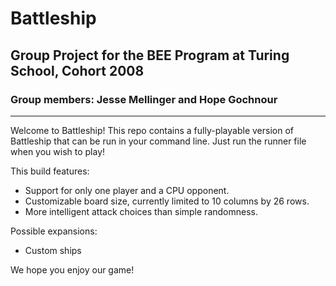 # Battleship

## Group Project for the BEE Program at Turing School, Cohort 2008

### Group members: Jesse Mellinger and Hope Gochnour

-------------------------

Welcome to Battleship! This repo contains a fully-playable version of Battleship that can be run in your command line. Just run the runner file when you wish to play!

This build features:
- Support for only one player and a CPU opponent.
- Customizable board size, currently limited to 10 columns by 26 rows.
- More intelligent attack choices than simple randomness.

Possible expansions:
- Custom ships

We hope you enjoy our game!
